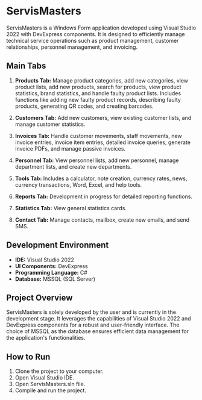 # ServisMasters

ServisMasters is a Windows Form application developed using Visual Studio 2022 with DevExpress components. It is designed to efficiently manage technical service operations such as product management, customer relationships, personnel management, and invoicing.

## Main Tabs

1. **Products Tab:** Manage product categories, add new categories, view product lists, add new products, search for products, view product statistics, brand statistics, and handle faulty product lists. Includes functions like adding new faulty product records, describing faulty products, generating QR codes, and creating barcodes.

2. **Customers Tab:** Add new customers, view existing customer lists, and manage customer statistics.

3. **Invoices Tab:** Handle customer movements, staff movements, new invoice entries, invoice item entries, detailed invoice queries, generate invoice PDFs, and manage passive invoices.

4. **Personnel Tab:** View personnel lists, add new personnel, manage department lists, and create new departments.

5. **Tools Tab:** Includes a calculator, note creation, currency rates, news, currency transactions, Word, Excel, and help tools.

6. **Reports Tab:** Development in progress for detailed reporting functions.

7. **Statistics Tab:** View general statistics cards.

8. **Contact Tab:** Manage contacts, mailbox, create new emails, and send SMS.

## Development Environment

- **IDE:** Visual Studio 2022
- **UI Components:** DevExpress
- **Programming Language:** C#
- **Database:** MSSQL (SQL Server)

## Project Overview

ServisMasters is solely developed by the user and is currently in the development stage. It leverages the capabilities of Visual Studio 2022 and DevExpress components for a robust and user-friendly interface. The choice of MSSQL as the database ensures efficient data management for the application's functionalities.

## How to Run

1. Clone the project to your computer.
2. Open Visual Studio IDE.
3. Open ServisMasters.sln file.
4. Compile and run the project.

